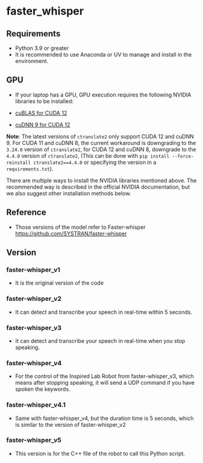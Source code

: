 # faster_whisper

## Requirements
* Python 3.9 or greater
* It is recommended to use Anaconda or UV to manage and install in the environment.

## GPU
* If your laptop has a GPU, GPU execution requires the following NVIDIA libraries to be installed:

* [cuBLAS for CUDA 12](https://developer.nvidia.com/cublas)
* [cuDNN 9 for CUDA 12](https://developer.nvidia.com/cudnn)

**Note**: The latest versions of `ctranslate2` only support CUDA 12 and cuDNN 9. For CUDA 11 and cuDNN 8, the current workaround is downgrading to the `3.24.0` version of `ctranslate2`, for CUDA 12 and cuDNN 8, downgrade to the `4.4.0` version of `ctranslate2`, (This can be done with `pip install --force-reinstall ctranslate2==4.4.0` or specifying the version in a `requirements.txt`).

There are multiple ways to install the NVIDIA libraries mentioned above. The recommended way is described in the official NVIDIA documentation, but we also suggest other installation methods below. 

## Reference
* Those versions of the model refer to Faster-whisper https://github.com/SYSTRAN/faster-whisper

## Version
### faster-whisper_v1 
* It is the original version of the code 

### faster-whisper_v2
* It can detect and transcribe your speech in real-time within 5 seconds.

### faster-whisper_v3
* It can detect and transcribe your speech in real-time when you stop speaking.

### faster-whisper_v4
* For the control of the Inspired Lab Robot from faster-whisper_v3, which means after stopping speaking, it will send a UDP command if you have spoken the keywords.
  
### faster-whisper_v4.1
* Same with faster-whisper_v4, but the duration time is 5 seconds, which is similar to the  version of faster-whisper_v2

### faster-whisper_v5
* This version is for the C++ file of the robot to call this Python script.

